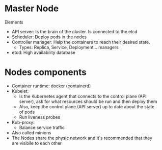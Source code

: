 # Master Node
Elements
- API server: Is the brain of the cluster. Is connected to the etcd
- Scheduler: Deploy pods in the nodes
- Controller manager: Help the containers to reach their desired state.
  - Types: Replica, Service, Deployment... managers
- etcd: High availability database

# Nodes components
- Container runtime: docker (containerd)
- Kubelet:
    - Is the Kubernetes agent that connects to the control plane (API server), ask for what resources should be run and then deploy them
    - Also, keep the control plane (API server) up to date about the state of pods
    - Run liveness probes
- Kub-proxy:
    - Balance service traffic
- Also called minions
- The Nodes share the physic network and it's recommended that they are visibile to each other